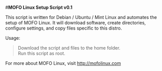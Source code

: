#**MOFO Linux Setup Script v0.1**  


This script is written for Debian / Ubuntu / Mint Linux and automates the setup of MOFO Linux.  It will download software, create directories, configure settings, and copy files specific to this distro.

Usage:  
>Download the script and files to the home folder.  
>Run this script as root.  

For more about MOFO Linux, visit http://mofolinux.com

